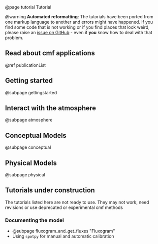 @page tutorial Tutorial

@warning 
    **Automated reformatting**: 
    The tutorials have been ported from one markup language to another and
    errors might have happened. If you find some code that is not working
    or if you find places that look weird, please raise an 
    [issue on GitHub](https://github.com/philippkraft/cmf/issues) - even if 
    __you__ know how to deal with that problem.

## Read about cmf applications
@ref publicationList

## Getting started

@subpage gettingstarted

## Interact with the atmosphere

@subpage atmosphere

## Conceptual Models

@subpage conceptual

 
## Physical Models

@subpage physical

## Tutorials under construction

The tutorials listed here are not ready to use. They may not work, need revisions
or use deprecated or experimental cmf methods

### Documenting the model

 - @subpage fluxogram_and_get_fluxes "Fluxogram"
 - Using `spotpy` for manual and automatic calibration 



